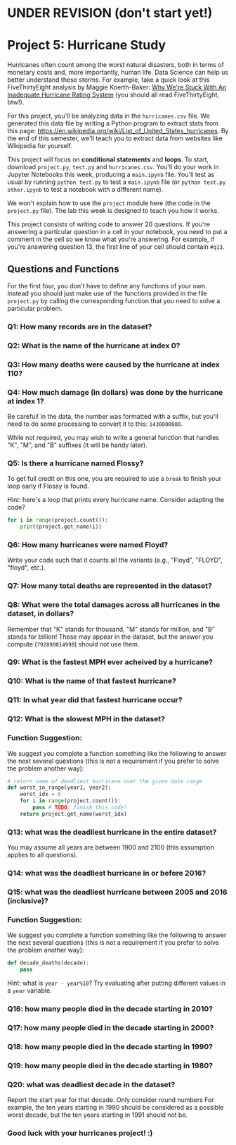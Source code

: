# UNDER REVISION (don't start yet!)

# Project 5: Hurricane Study

Hurricanes often count among the worst natural disasters, both in terms of
monetary costs and, more importantly, human life.  Data Science can
help us better understand these storms.  For example, take a quick
look at this FiveThirtyEight analysis by Maggie Koerth-Baker:
[Why We're Stuck With An Inadequate Hurricane Rating System](https://fivethirtyeight.com/features/why-were-stuck-with-an-inadequate-hurricane-rating-system/)
(you should all read FiveThirtyEight, btw!).

For this project, you'll be analyzing data in the `hurricanes.csv`
file.  We generated this data file by writing a Python program to
extract stats from this page:
https://en.wikipedia.org/wiki/List_of_United_States_hurricanes.  By
the end of this semester, we'll teach you to extract data from
websites like Wikipedia for yourself.

This project will focus on **conditional statements** and
**loops**. To start, download `project.py`, `test.py` and
`hurricanes.csv`.  You'll do your work in Jupyter Notebooks this week,
producing a `main.ipynb` file.  You'll test as usual by running
`python test.py` to test a `main.ipynb` file (or `python test.py
other.ipynb` to test a notebook with a different name).

We won't explain how to use the `project` module here (the code in the
`project.py` file).  The lab this week is designed to teach you how it
works.

This project consists of writing code to answer 20 questions.  If
you're answering a particular question in a cell in your notebook, you
need to put a comment in the cell so we know what you're answering.
For example, if you're answering question 13, the first line of your
cell should contain `#q13`.

## Questions and Functions

For the first four, you don't have to define
any functions of your own. Instead you should just make use of the
functions provided in the file `project.py` by calling the corresponding
function that you need to solve a particular problem.

### Q1: How many records are in the dataset?

### Q2: What is the name of the hurricane at index 0?

### Q3: How many deaths were caused by the hurricane at index 110?

### Q4: How much damage (in dollars) was done by the hurricane at index 1?

Be careful!  In the data, the number was formatted with a suffix, but
you'll need to do some processing to convert it to this: `1430000000`.

While not required, you may wish to write a general function that
handles "K", "M", and "B" suffixes (it will be handy later).

### Q5: Is there a hurricane named Flossy?

To get full credit on this one, you are required to use a `break` to
finish your loop early if Flossy is found.

Hint: here's a loop that prints every hurricane name.  Consider
adapting the code?

```python
for i in range(project.count()):
    print(project.get_name(i))
```

### Q6: How many hurricanes were named Floyd?

Write your code such that it counts all the variants (e.g., "Floyd",
"FLOYD", "floyd", etc.).

### Q7: How many total deaths are represented in the dataset?

### Q8: What were the total damages across all hurricanes in the dataset, in dollars?

Remember that "K" stands for thousand, "M" stands for million, and "B"
stands for billion!  These may appear in the dataset, but the answer
you compute (`792890014998`) should not use them.

### Q9: What is the fastest MPH ever acheived by a hurricane?

### Q10: What is the name of that fastest hurricane?

### Q11: In what year did that fastest hurricane occur?

### Q12: What is the slowest MPH in the dataset?

### Function Suggestion:

We suggest you complete a function something like the following to
answer the next several questions (this is not a requirement if you
prefer to solve the problem another way):

```python
# return name of deadliest hurricane over the given date range
def worst_in_range(year1, year2):
    worst_idx = 0
    for i in range(project.count()):
        pass # TODO: finish this code!
    return project.get_name(worst_idx)
```

### Q13: what was the deadliest hurricane in the entire dataset?

You may assume all years are between 1900 and 2100 (this assumption
applies to all questions).

### Q14: what was the deadliest hurricane in or before 2016?

### Q15: what was the deadliest hurricane between 2005 and 2016 (inclusive)?

### Function Suggestion:

We suggest you complete a function something like the following to
answer the next several questions (this is not a requirement if you
prefer to solve the problem another way):

```python
def decade_deaths(decade):
    pass
```

Hint: what is `year - year%10`?  Try evaluating after putting
different values in a `year` variable.

### Q16: how many people died in the decade starting in 2010?

### Q17: how many people died in the decade starting in 2000?

### Q18: how many people died in the decade starting in 1990?

### Q19: how many people died in the decade starting in 1980?

### Q20: what was deadliest decade in the dataset?

Report the start year for that decade.  Only consider round numbers
For example, the ten years starting in 1990 should be considered as a
possible worst decade, but the ten years starting in 1991 should not
be.

### Good luck with your hurricanes project! :)
